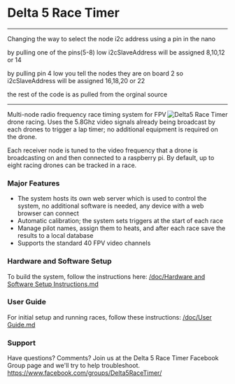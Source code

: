 # Delta 5 Race Timer

-------------------------------------------------------------------------------------------------------------
Changing the way to select the node i2c address using a pin in the nano

by pulling one of the pins(5-8) low i2cSlaveAddress will be assigned 8,10,12 or 14

by pulling pin 4 low you tell the nodes they are on board 2 so i2cSlaveAddress will be assigned 16,18,20 or 22

the rest of the code is as pulled from the orginal source 

-------------------------------------------------------------------------------------------------------------
 
 
<img src="doc/img/delta5racetimer.jpg" align="right" alt="Delta5 Race Timer"/>

Multi-node radio frequency race timing system for FPV drone racing. Uses the 5.8Ghz video signals already being broadcast by each drones to trigger a lap timer; no additional equipment is required on the drone.

Each receiver node is tuned to the video frequency that a drone is broadcasting on and then connected to a raspberry pi. By default, up to eight racing drones can be tracked in a race.

### Major Features
* The system hosts its own web server which is used to control the system, no additional software is needed, any device with a web browser can connect
* Automatic calibration; the system sets triggers at the start of each race
* Manage pilot names, assign them to heats, and after each race save the results to a local database
* Supports the standard 40 FPV video channels

### Hardware and Software Setup
To build the system, follow the instructions here: [/doc/Hardware and Software Setup Instructions.md](/doc/Hardware%20and%20Software%20Setup%20Instructions.md)

### User Guide
For initial setup and running races, follow these instructions: [/doc/User Guide.md](/doc/User%20Guide.md)

### Support
Have questions? Comments? Join us at the Delta 5 Race Timer Facebook Group page and we'll try to help troubleshoot.
https://www.facebook.com/groups/Delta5RaceTimer/

